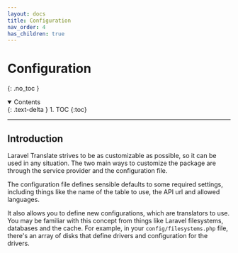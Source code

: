```yaml
---
layout: docs
title: Configuration
nav_order: 4
has_children: true
---
```



# Configuration
{: .no_toc }

<details open markdown="block">
  <summary>
    Contents
  </summary>
  {: .text-delta }
1. TOC
{:toc}
</details>

---

## Introduction

Laravel Translate strives to be as customizable as possible, so it can be used in any situation. The two main ways to customize the package are through the service provider and the configuration file.

The configuration file defines sensible defaults to some required settings, including things like the name of the table to use, the API url and allowed languages.

It also allows you to define new configurations, which are translators to use. You may be familiar with this concept from things like Laravel filesystems, databases and the cache. For example, in your ```config/filesystems.php``` file, there's an array of disks that define drivers and configuration for the drivers.
